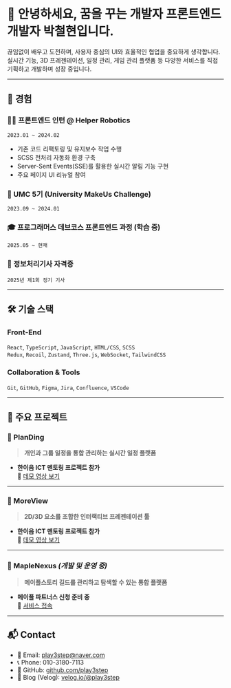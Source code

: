 # 👋 안녕하세요, 꿈을 꾸는 개발자 프론트엔드 개발자 박철현입니다.

끊임없이 배우고 도전하며, 사용자 중심의 UI와 효율적인 협업을 중요하게 생각합니다.  
실시간 기능, 3D 프레젠테이션, 일정 관리, 게임 관리 플랫폼 등 다양한 서비스를 직접 기획하고 개발하며 성장 중입니다.

---

## 📎 경험

### 👨‍💻 프론트엔드 인턴 @ Helper Robotics  
`2023.01 ~ 2024.02`

- 기존 코드 리팩토링 및 유지보수 작업 수행
- SCSS 전처리 자동화 환경 구축  
- Server-Sent Events(SSE)를 활용한 실시간 알림 기능 구현  
- 주요 페이지 UI 리뉴얼 참여

### 🚀 UMC 5기 (University MakeUs Challenge)  
`2023.09 ~ 2024.01`

### 🎓 프로그래머스 데브코스 프론트엔드 과정 (학습 중)  
`2025.05 ~ 현재`

### 🧾 정보처리기사 자격증  
`2025년 제1회 정기 기사`

---

## 🛠 기술 스택

### Front-End  
`React`, `TypeScript`, `JavaScript`, `HTML/CSS`, `SCSS`  
`Redux`, `Recoil`, `Zustand`, `Three.js`, `WebSocket`, `TailwindCSS`

### Collaboration & Tools  
`Git`, `GitHub`, `Figma`, `Jira`, `Confluence`, `VSCode`

---

## 💼 주요 프로젝트

### 📌 PlanDing  
> **개인과 그룹 일정을 통합 관리하는 실시간 일정 플랫폼**  
- **한이음 ICT 멘토링 프로젝트 참가**  
🔗 [데모 영상 보기](https://youtu.be/a1mq1rUVoYg)

---

### 📌 MoreView  
> **2D/3D 요소를 조합한 인터랙티브 프레젠테이션 툴**  
- **한이음 ICT 멘토링 프로젝트 참가**  
🔗 [데모 영상 보기](https://youtu.be/vImnLD8X1BE)

---

### 📌 MapleNexus *(개발 및 운영 중)*  
> **메이플스토리 길드를 관리하고 탐색할 수 있는 통합 플랫폼**
- **메이플 파트너스 신청 준비 중**  
🔗 [서비스 접속](https://maplelink.co.kr)

---

## 📬 Contact

- 📧 Email: play3step@naver.com  
- 📞 Phone: 010-3180-7113  
- 🔗 GitHub: [github.com/play3step](https://github.com/play3step)  
- 📝 Blog (Velog): [velog.io/@play3step](https://velog.io/@play3step/posts)
